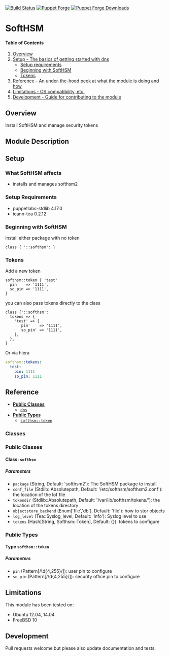[![Build Status](https://travis-ci.org/icann-dns/puppet-softhsm.svg?branch=master)](https://travis-ci.org/icann-dns/puppet-softhsm)
[![Puppet Forge](https://img.shields.io/puppetforge/v/icann/softhsm.svg?maxAge=2592000)](https://forge.puppet.com/icann/softhsm)
[![Puppet Forge Downloads](https://img.shields.io/puppetforge/dt/icann/softhsm.svg?maxAge=2592000)](https://forge.puppet.com/icann/softhsm)

# SoftHSM

#### Table of Contents

1. [Overview](#overview)
3. [Setup - The basics of getting started with dns](#setup)
    * [Setup requirements](#setup-requirements)
    * [Beginning with SoftHSM](#beginning-with-softhsm)
    * [Tokens](#tokens)
5. [Reference - An under-the-hood peek at what the module is doing and how](#reference)
5. [Limitations - OS compatibility, etc.](#limitations)
6. [Development - Guide for contributing to the module](#development)

## Overview

Install SoftHSM and manage security tokens

## Module Description


## Setup

### What SoftHSM affects

* installs and manages softhsm2

### Setup Requirements 

* puppetlabs-stdlib 4.17.0
* icann-tea 0.2.12

### Beginning with SoftHSM

install either package with no token

```puppet 
class { '::softhsm': }
```

### Tokens

Add a new token

```puppet
softhsm::token { 'test'
  pin    => '1111',
  so_pin => '1111',
}
```

you can also pass tokens directly to the class

```puppet
class {'::softhsm':
  tokens => {
    'test' => {
      'pin'    => '1111',
      'so_pin' => '1111',
    },
  },
}
```
Or via hiera

```yaml
softhsm::tokens:
  test:
    pin: 1111
    so_pin: 1111
```

## Reference


- [**Public Classes**](#public-classes)
    - [`dns`](#class-softhsm)
- [**Public Types**](#public-types)
    - [`softhsm::token`](#type-softhsmtoken)

### Classes

### Public Classes

#### Class: `softhsm`
  
##### Parameters

* `package` (String, Default: 'softhsm2'): The SoftHSM package to install
* `conf_file` (Stdlib::Absolutepath, Default: '/etc/softhsm/softhsm2.conf'): the location of the lof file
* `tokendir` (Stdlib::Absolutepath, Default: '/var/lib/softhsm/tokens/'): the location of the tokens directory
* `objectstore_backend` (Enum['file','db'], Default: 'file'): how to stor objects
* `log_level` (Tea::Syslog_level, Default: 'info'): Syslog level to use
* `tokens` (Hash[String, Softhsm::Token], Default: {}): tokens to configure 

### Public Types

#### Type `softhsm::token`

##### Parameters

* `pin` (Pattern[/\d{4,255}/]): user pin to configure
* `so_pin` (Pattern[/\d{4,255}/]): security office pin to configure


## Limitations

This module has been tested on:

* Ubuntu 12.04, 14.04
* FreeBSD 10

## Development

Pull requests welcome but please also update documentation and tests.
